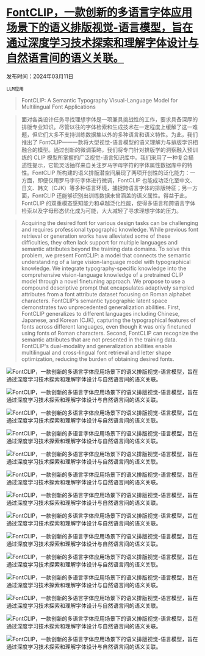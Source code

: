 # [FontCLIP，一款创新的多语言字体应用场景下的语义排版视觉-语言模型，旨在通过深度学习技术探索和理解字体设计与自然语言间的语义关联。](https://arxiv.org/abs/2403.06453)

发布时间：2024年03月11日

`LLM应用`

> FontCLIP: A Semantic Typography Visual-Language Model for Multilingual Font Applications

> 面对各类设计任务寻找理想字体是一项兼具挑战性的工作，要求具备深厚的排版专业知识。尽管以往的字体检索和生成技术在一定程度上缓解了这一难题，但它们大多不支持训练数据集以外的多种语言和语义特性。为此，我们推出了 FontCLIP——一款将大型视觉-语言模型的语义理解力与排版学识相融合的模型。通过创新的微调策略，我们将专门针对排版学的洞察融入预训练的 CLIP 模型所掌握的广泛视觉-语言知识库中。我们采用了一种复合描述性提示，它能灵活抽样来自关注罗马字母字符的字体属性数据库中的特性。FontCLIP 所构建的语义排版潜空间展现了两项开创性的泛化能力：一方面，即便仅用罗马字符字体进行微调，FontCLIP 也能成功泛化至中文、日文、韩文（CJK）等多种语言环境，捕捉跨语言字体的排版特征；另一方面，FontCLIP 还能够识别出训练数据未曾涵盖的语义属性。得益于此，FontCLIP 的双重模态感知能力和卓越泛化性能，使得多语言和跨语言字体检索以及字母形态优化成为可能，大大减轻了寻求理想字体的压力。

> Acquiring the desired font for various design tasks can be challenging and requires professional typographic knowledge. While previous font retrieval or generation works have alleviated some of these difficulties, they often lack support for multiple languages and semantic attributes beyond the training data domains. To solve this problem, we present FontCLIP: a model that connects the semantic understanding of a large vision-language model with typographical knowledge. We integrate typography-specific knowledge into the comprehensive vision-language knowledge of a pretrained CLIP model through a novel finetuning approach. We propose to use a compound descriptive prompt that encapsulates adaptively sampled attributes from a font attribute dataset focusing on Roman alphabet characters. FontCLIP's semantic typographic latent space demonstrates two unprecedented generalization abilities. First, FontCLIP generalizes to different languages including Chinese, Japanese, and Korean (CJK), capturing the typographical features of fonts across different languages, even though it was only finetuned using fonts of Roman characters. Second, FontCLIP can recognize the semantic attributes that are not presented in the training data. FontCLIP's dual-modality and generalization abilities enable multilingual and cross-lingual font retrieval and letter shape optimization, reducing the burden of obtaining desired fonts.

![FontCLIP，一款创新的多语言字体应用场景下的语义排版视觉-语言模型，旨在通过深度学习技术探索和理解字体设计与自然语言间的语义关联。](../../../paper_images/2403.06453/x1.png)

![FontCLIP，一款创新的多语言字体应用场景下的语义排版视觉-语言模型，旨在通过深度学习技术探索和理解字体设计与自然语言间的语义关联。](../../../paper_images/2403.06453/x2.png)

![FontCLIP，一款创新的多语言字体应用场景下的语义排版视觉-语言模型，旨在通过深度学习技术探索和理解字体设计与自然语言间的语义关联。](../../../paper_images/2403.06453/x3.png)

![FontCLIP，一款创新的多语言字体应用场景下的语义排版视觉-语言模型，旨在通过深度学习技术探索和理解字体设计与自然语言间的语义关联。](../../../paper_images/2403.06453/x4.png)

![FontCLIP，一款创新的多语言字体应用场景下的语义排版视觉-语言模型，旨在通过深度学习技术探索和理解字体设计与自然语言间的语义关联。](../../../paper_images/2403.06453/x5.png)

![FontCLIP，一款创新的多语言字体应用场景下的语义排版视觉-语言模型，旨在通过深度学习技术探索和理解字体设计与自然语言间的语义关联。](../../../paper_images/2403.06453/x6.png)

![FontCLIP，一款创新的多语言字体应用场景下的语义排版视觉-语言模型，旨在通过深度学习技术探索和理解字体设计与自然语言间的语义关联。](../../../paper_images/2403.06453/x7.png)

![FontCLIP，一款创新的多语言字体应用场景下的语义排版视觉-语言模型，旨在通过深度学习技术探索和理解字体设计与自然语言间的语义关联。](../../../paper_images/2403.06453/x8.png)

![FontCLIP，一款创新的多语言字体应用场景下的语义排版视觉-语言模型，旨在通过深度学习技术探索和理解字体设计与自然语言间的语义关联。](../../../paper_images/2403.06453/x9.png)

![FontCLIP，一款创新的多语言字体应用场景下的语义排版视觉-语言模型，旨在通过深度学习技术探索和理解字体设计与自然语言间的语义关联。](../../../paper_images/2403.06453/x10.png)

![FontCLIP，一款创新的多语言字体应用场景下的语义排版视觉-语言模型，旨在通过深度学习技术探索和理解字体设计与自然语言间的语义关联。](../../../paper_images/2403.06453/x11.png)

![FontCLIP，一款创新的多语言字体应用场景下的语义排版视觉-语言模型，旨在通过深度学习技术探索和理解字体设计与自然语言间的语义关联。](../../../paper_images/2403.06453/x12.png)

![FontCLIP，一款创新的多语言字体应用场景下的语义排版视觉-语言模型，旨在通过深度学习技术探索和理解字体设计与自然语言间的语义关联。](../../../paper_images/2403.06453/x13.png)

![FontCLIP，一款创新的多语言字体应用场景下的语义排版视觉-语言模型，旨在通过深度学习技术探索和理解字体设计与自然语言间的语义关联。](../../../paper_images/2403.06453/x14.png)